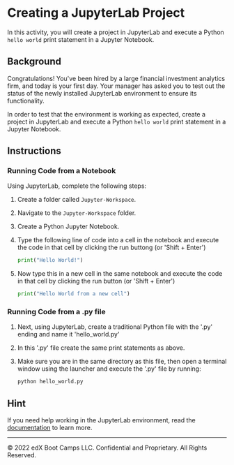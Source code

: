 # Creating a JupyterLab Project

In this activity, you will create a project in JupyterLab and execute a Python `hello world` print statement in a Jupyter Notebook.

## Background

Congratulations! You've been hired by a large financial investment analytics firm, and today is your first day. Your manager has asked you to test out the status of the newly installed JupyterLab environment to ensure its functionality.

In order to test that the environment is working as expected, create a project in JupyterLab and execute a Python `hello world` print statement in a Jupyter Notebook.

## Instructions

### Running Code from a Notebook

Using JupyterLab, complete the following steps:

1. Create a folder called `Jupyter-Workspace`.

2. Navigate to the `Jupyter-Workspace` folder.

3. Create a Python Jupyter Notebook.

4. Type the following line of code into a cell in the notebook and execute the code in that cell by clicking the run buttong (or 'Shift + Enter')

    ```python
    print("Hello World!")
    ```

5. Now type this in a new cell in the same notebook and execute the code in that cell by clicking the run button (or 'Shift + Enter')

    ```python
    print("Hello World from a new cell")
    ```
### Running Code from a .py file

1. Next, using JupyterLab, create a traditional Python file with the '.py' ending and name it 'hello_world.py'

2. In this '.py' file create the same print statements as above.

3. Make sure you are in the same directory as this file, then open a terminal window using the launcher and execute the '.py' file by running:

    ```python
    python hello_world.py
    ```


## Hint

If you need help working in the JupyterLab environment, read the [documentation](https://jupyterlab.readthedocs.io/en/stable/user/interface.html#) to learn more.

---

© 2022 edX Boot Camps LLC. Confidential and Proprietary. All Rights Reserved.